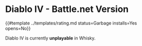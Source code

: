 # Diablo IV - Battle.net Version
<!-- script:Aliases [
    "Diablo 4 Battle.net",
    "Diablo IV Battle.net"
] -->

{{#template ../templates/rating.md status=Garbage installs=Yes opens=No}}

<!--
## Setup

- Go to Config
    - Change Windows Version to 19042 (Make sure to press enter to submit the change)
    - Change Enhanced Sync mode to `ESync`
- Install Battle.net
- On the Battle.net login screen, press the cog icon in the top right. Click on `Advanced`, and disable `Use hardware acceleration when available`
- Go back to Whisky. Click on `File` > `Kill All Bottles`
- Restart Battle.net
- Login and install Diablo IV as normal
-->

Diablo IV is currently **unplayable** in Whisky.